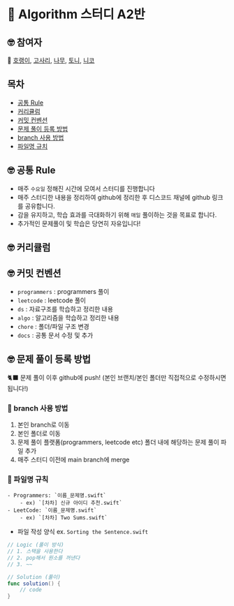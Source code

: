 # 🤔 Algorithm 스터디 A2반

## 🤓 참여자

🚀 [호랭이](https://github.com/horeng2), [고사리](https://github.com/FIIIIN), [나무](https://github.com/jsim27), [토니](https://github.com/oksunwoo), [니코](https://github.com/Kim-EunsooSilver)

## 목차 
- [공통 Rule](🤓-공통-rule)
- [커리큘럼](🤓-커리큘럼)
- [커밋 컨벤션](🤓-커밋-컨벤션)
- [문제 풀이 등록 방법](🤓-문제-풀이-등록-방법)
- [branch 사용 방법](🌴-branch-사용-방법)
- [파일명 규치](📑-파일명-규칙)

## 🤓 공통 Rule

- 매주 `수요일` 정해진 시간에 모여서 스터디를 진행합니다
- 매주 스터디한 내용을 정리하여 github에 정리한 후 디스코드 채널에 github 링크를 공유합니다. 
- 감을 유지하고, 학습 효과를 극대화하기 위해 `매일` 풀이하는 것을 목표로 합니다.
- 추가적인 문제풀이 및 학습은 당연히 자유입니다!

## 🤓 커리큘럼 

## 🤓 커밋 컨벤션

- `programmers` : programmers 풀이
- `leetcode` : leetcode 풀이
- `ds` : 자료구조를 학습하고 정리한 내용
- `algo` : 알고리즘을 학습하고 정리한 내용
- `chore` : 폴더/파일 구조 변경
- `docs` : 공통 문서 수정 및 추가


## 🤓 문제 풀이 등록 방법

🐈‍⬛ 문제 풀이 이후 github에 push!
(본인 브랜치/본인 폴더만 직접적으로 수정하시면 됩니다!)

### 🌴 branch 사용 방법

1. 본인 branch로 이동
2. 본인 폴더로 이동
3. 문제 풀이 플랫폼(programmers, leetcode etc) 폴더 내에 해당하는 문제 풀이 파일 추가
4. 매주 스터디 이전에 main branch에 merge

### 📑 파일명 규칙
    - Programmers: `이름_문제명.swift`
        - ex) `[차차] 신규 아이디 추천.swift`
    - LeetCode: `이름_문제명.swift`
        - ex) `[차차] Two Sums.swift`

- 파일 작성 양식
ex. `Sorting the Sentence.swift`

```swift
// Logic (풀이 방식)
// 1. 스택을 사용한다
// 2. pop해서 원소를 꺼낸다
// 3. ~~ 

// Solution (풀이) 
func solution() {
    // code 
}
```
